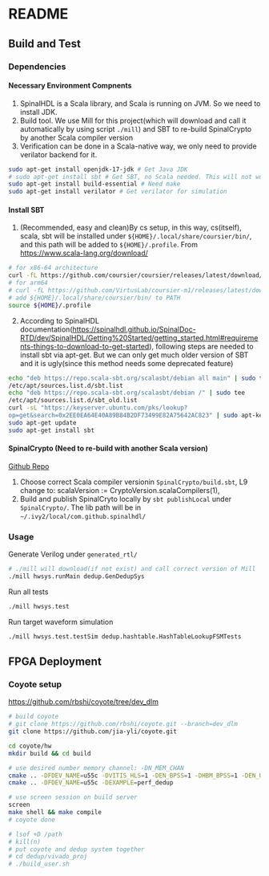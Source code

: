 # README


## Build and Test

### Dependencies

#### Necessary Environment Compnents

1. SpinalHDL is a Scala library, and Scala is running on JVM. So we need to install JDK.
2. Build tool. We use Mill for this project(which will download and call it automatically by using script `./mill`) and SBT to re-build SpinalCrypto by another Scala compiler version
2. Verification can be done in a Scala-native way, we only need to provide verilator backend for it.

```Bash
sudo apt-get install openjdk-17-jdk # Get Java JDK
# sudo apt-get install sbt # Get SBT, no Scala needed. This will not work because SBT is not in the resolving path of apt-get
sudo apt-get install build-essential # Need make
sudo apt-get install verilator # Get verilator for simulation
```

#### Install SBT
1. (Recommended, easy and clean)By cs setup, in this way, cs(itself), scala, sbt will be installed under
`${HOME}/.local/share/coursier/bin/`, and this path will be added to `${HOME}/.profile`.
From https://www.scala-lang.org/download/

```Bash
# for x86-64 architecture
curl -fL https://github.com/coursier/coursier/releases/latest/download/cs-x86_64-pc-linux.gz | gzip -d > cs && chmod +x cs && ./cs setup
# for arm64
# curl -fL https://github.com/VirtusLab/coursier-m1/releases/latest/download/cs-aarch64-pc-linux.gz | gzip -d > cs && chmod +x cs && ./cs setup
# add ${HOME}/.local/share/coursier/bin/ to PATH
source ${HOME}/.profile
```

2. According to SpinalHDL documentation(https://spinalhdl.github.io/SpinalDoc-RTD/dev/SpinalHDL/Getting%20Started/getting_started.html#requirements-things-to-download-to-get-started), following steps are needed to install sbt via apt-get. But we can only get much older version of SBT and it is ugly(since this method needs some deprecated feature)
```Bash
echo "deb https://repo.scala-sbt.org/scalasbt/debian all main" | sudo tee
/etc/apt/sources.list.d/sbt.list
echo "deb https://repo.scala-sbt.org/scalasbt/debian /" | sudo tee
/etc/apt/sources.list.d/sbt_old.list
curl -sL "https://keyserver.ubuntu.com/pks/lookup?
op=get&search=0x2EE0EA64E40A89B84B2DF73499E82A75642AC823" | sudo apt-key add
sudo apt-get update
sudo apt-get install sbt
```


#### SpinalCrypto (Need to re-build with another Scala version)
[Github Repo](https://github.com/SpinalHDL/SpinalCrypto)

1. Choose correct Scala compiler versionin `SpinalCrypto/build.sbt`, L9 change to: scalaVersion := CryptoVersion.scalaCompilers(1),
2. Build and publish SpinalCryto locally by `sbt publishLocal` under `SpinalCrypto/`. The lib path will be in `~/.ivy2/local/com.github.spinalhdl/`

### Usage

Generate Verilog under `generated_rtl/`
```Bash
# ./mill will download(if not exist) and call correct version of Mill
./mill hwsys.runMain dedup.GenDedupSys
```

Run all tests
```bash
./mill hwsys.test
```

Run target waveform simulation
```Bash
./mill hwsys.test.testSim dedup.hashtable.HashTableLookupFSMTests
```

## FPGA Deployment
### Coyote setup

https://github.com/rbshi/coyote/tree/dev_dlm

```Bash
# build coyote
# git clone https://github.com/rbshi/coyote.git --branch=dev_dlm
git clone https://github.com/jia-yli/coyote.git

cd coyote/hw
mkdir build && cd build

# use desired number memory channel: -DN_MEM_CHAN
cmake .. -DFDEV_NAME=u55c -DVITIS_HLS=1 -DEN_BPSS=1 -DHBM_BPSS=1 -DEN_UCLK=1 -DUCLK_F=250 -DAXI_ID_BITS=6 -DAPPS=dedup -DAPPS_CONFIG=4k -DN_MEM_CHAN=7 -DEN_MEM_BPSS=1
cmake .. -DFDEV_NAME=u55c -DEXAMPLE=perf_dedup

# use screen session on build server
screen
make shell && make compile
# coyote done

# lsof +D /path
# kill(n)
# put coyote and dedup system together
# cd dedup/vivado_proj
# ./build_user.sh
```